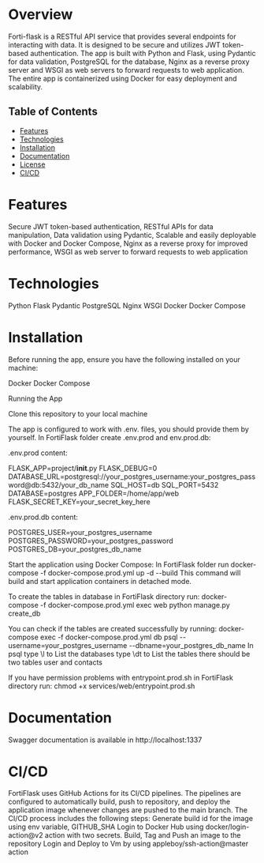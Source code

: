 # Overview

Forti-flask is a RESTful API service that provides several endpoints  for interacting with data. It is designed to be secure and utilizes JWT token-based authentication. The app is built with Python and Flask, using Pydantic for data validation, PostgreSQL for the database,  Nginx as a reverse proxy server and WSGI as web servers to forward requests to web application. The entire app is containerized using Docker for easy deployment and scalability.

## Table of Contents

- [Features](#features)
- [Technologies](#technologies)
- [Installation](#installation)
- [Documentation](#documentation)
- [License](#license)
- [CI/CD](#ci/cd)


# Features

Secure JWT token-based authentication,
RESTful APIs for data manipulation,
Data validation using Pydantic,
Scalable and easily deployable with Docker and Docker Compose,
Nginx as a reverse proxy for improved performance,
WSGI as web server to forward requests to web application

# Technologies
Python
Flask
Pydantic
PostgreSQL
Nginx
WSGI
Docker
Docker Compose

# Installation

Before running the app, ensure you have the following installed on your machine:

Docker
Docker Compose 

Running the App

Clone this repository to your local machine

The app is configured to work with .env. files,
you should provide them by yourself.
In FortiFlask folder create .env.prod and env.prod.db:

.env.prod content:

FLASK_APP=project/__init__.py
FLASK_DEBUG=0
DATABASE_URL=postgresql://your_postgres_username:your_postgres_password@db:5432/your_db_name
SQL_HOST=db
SQL_PORT=5432
DATABASE=postgres
APP_FOLDER=/home/app/web
FLASK_SECRET_KEY=your_secret_key_here

.env.prod.db content:

POSTGRES_USER=your_postgres_username
POSTGRES_PASSWORD=your_postgres_password
POSTGRES_DB=your_postgres_db_name


Start the application using Docker Compose:
In FortiFlask folder run docker-compose -f docker-compose.prod.yml up -d --build
This command will build and start application containers in detached mode.


To create the tables in database in FortiFlask directory run:
docker-compose -f docker-compose.prod.yml exec web python manage.py create_db

You can check if the tables are created successfully by running:
docker-compose exec -f docker-compose.prod.yml db psql --username=your_postgres_username --dbname=your_postgres_db_name
In psql type \l to List the databases
type \dt to List the tables there should be two tables user and contacts

If you have permission problems with entrypoint.prod.sh in FortiFlask directory run: chmod +x services/web/entrypoint.prod.sh

# Documentation

Swagger documentation is available in http://localhost:1337


# CI/CD

FortiFlask uses GitHub Actions for its CI/CD pipelines. The pipelines are configured to automatically build, push to repository, and deploy the application image  whenever changes are pushed to the main branch. The CI/CD process includes the following steps:
Generate build id for the image using env variable, GITHUB_SHA
Login to Docker Hub using docker/login-action@v2 action with two secrets.
Build, Tag and Push an image to the repository
Login and Deploy to Vm by using appleboy/ssh-action@master action




